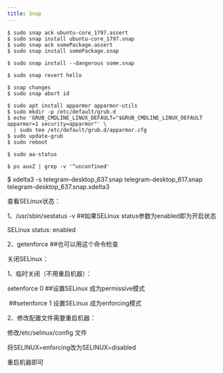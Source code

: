 ```yaml
---
title: Snap
---
```




```
$ sudo snap ack ubuntu-core_1797.assert
$ sudo snap install ubuntu-core_1797.snap
$ sudo snap ack somePackage.assert
$ sudo snap install somePackage.snap

$ sudo snap install --dangerous some.snap

$ sudo snap revert hello

$ snap changes
$ sudo snap abort id
```



```
$ sudo apt install apparmor apparmor-utils
$ sudo mkdir -p /etc/default/grub.d
$ echo 'GRUB_CMDLINE_LINUX_DEFAULT="$GRUB_CMDLINE_LINUX_DEFAULT apparmor=1 security=apparmor"' \
  | sudo tee /etc/default/grub.d/apparmor.cfg
$ sudo update-grub
$ sudo reboot

$ sudo aa-status

$ ps auxZ | grep -v '^unconfined'
```

$ xdelta3 -s telegram-desktop_637.snap telegram-desktop_617.snap telegram-desktop_637.snap.xdelta3



查看SELinux状态：

1、/usr/sbin/sestatus -v      ##如果SELinux status参数为enabled即为开启状态

SELinux status:                 enabled

2、getenforce                 ##也可以用这个命令检查

关闭SELinux：

1、临时关闭（不用重启机器）：

setenforce 0                  ##设置SELinux 成为permissive模式

​                              \##setenforce 1 设置SELinux 成为enforcing模式

2、修改配置文件需要重启机器：

修改/etc/selinux/config 文件

将SELINUX=enforcing改为SELINUX=disabled

重启机器即可